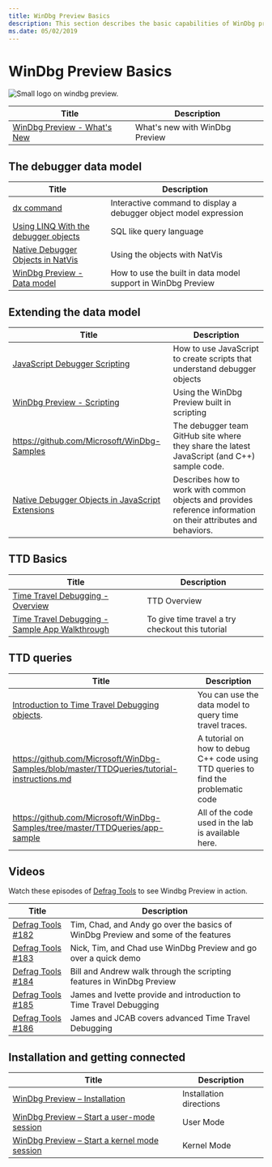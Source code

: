 ```yaml
---
title: WinDbg Preview Basics 
description: This section describes the basic capabilities of WinDbg preview debugger.
ms.date: 05/02/2019
---
```


# WinDbg Preview Basics

![Small logo on windbg preview.](images/windbgx-preview-logo.png) 

| Title               | Description        |
| ------------------- | -------------------|
|[WinDbg Preview - What's New](./debugging-using-windbg-preview.md)|What's new with WinDbg Preview |

## The debugger data model

| Title               | Description        |
| ------------------- | -------------------|
| [dx command](./dx--display-visualizer-variables-.md) | Interactive command to display a debugger object model expression |
| [Using LINQ With the debugger objects](./using-linq-with-the-debugger-objects.md) | SQL like query language |
| [Native Debugger Objects in NatVis](./native-debugger-objects-in-natvis.md)| Using the objects with NatVis |
| [WinDbg Preview - Data model](windbg-data-model-preview.md) | How to use the built in data model support in WinDbg Preview |

## Extending the data model

| Title               | Description        |
| ------------------- | -------------------|
| [JavaScript Debugger Scripting](./javascript-debugger-scripting.md) | How to use JavaScript to create scripts that understand debugger objects  |
| [WinDbg Preview - Scripting](./windbg-scripting-preview.md) |Using the WinDbg Preview built in scripting  |
| https://github.com/Microsoft/WinDbg-Samples |The debugger team GitHub site where they share the latest JavaScript (and C++) sample code. |
|[Native Debugger Objects in JavaScript Extensions](./native-objects-in-javascript-extensions.md) | Describes how to work with common objects and provides reference information on their attributes and behaviors.|

## TTD Basics

| Title               | Description        |
| ------------------- | -------------------|
| [Time Travel Debugging - Overview](./time-travel-debugging-overview.md) | TTD Overview |
[Time Travel Debugging - Sample App Walkthrough](./time-travel-debugging-walkthrough.md) |  To give time travel a try checkout this tutorial |

## TTD queries
| Title               | Description        |
| ------------------- | -------------------|
| [Introduction to Time Travel Debugging objects](./time-travel-debugging-object-model.md). |You can use the data model to query time travel traces.  
|  https://github.com/Microsoft/WinDbg-Samples/blob/master/TTDQueries/tutorial-instructions.md |A tutorial on how to debug C++ code using TTD queries to find the problematic code |
| https://github.com/Microsoft/WinDbg-Samples/tree/master/TTDQueries/app-sample | All of the code used in the lab is available here.

## Videos

Watch these episodes of [Defrag Tools](/shows/Shows/Defrag-Tools) to see Windbg Preview in action.  

| Title               | Description        |
|-------------------- |--------------------|
| [Defrag Tools #182](/shows/defrag-tools/182-windbg-preview-part-1) |Tim, Chad, and Andy go over the basics of WinDbg Preview and some of the features |
| [Defrag Tools #183](/shows/defrag-tools/183-windbg-preview-part-2) | Nick, Tim, and Chad use WinDbg Preview and go over a quick demo |
| [Defrag Tools #184](/shows/defrag-tools/184-javascript-in-windbg-preview) | Bill and Andrew walk through the scripting features in WinDbg Preview |
| [Defrag Tools #185](/shows/defrag-tools/185-time-travel-debugging-introduction) | James and Ivette provide and introduction to Time Travel Debugging |
| [Defrag Tools #186](/shows/defrag-tools/186-time-travel-debugging-advanced) | James and JCAB covers advanced Time Travel Debugging |

## Installation and getting connected 

| Title               | Description        |
| ------------------- | -------------------|
| [WinDbg Preview – Installation](windbg-install-preview.md) | Installation directions |
| [WinDbg Preview – Start a user-mode session](windbg-user-mode-preview.md) | User Mode  |
| [WinDbg Preview – Start a kernel mode session](windbg-kernel-mode-preview.md) | Kernel Mode |
